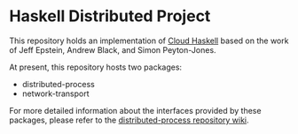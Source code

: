 Haskell Distributed Project
===========================

This repository holds an implementation of [Cloud Haskell][1] based on the work
of Jeff Epstein, Andrew Black, and Simon Peyton-Jones.

At present, this repository hosts two packages:

* distributed-process
* network-transport

For more detailed information about the interfaces provided by these packages,
please refer to the [distributed-process repository wiki][2].

[1]: http://research.microsoft.com/en-us/um/people/simonpj/papers/parallel/remote.pdf
[2]: https://github.com/haskell-distributed/distributed-process/wiki
